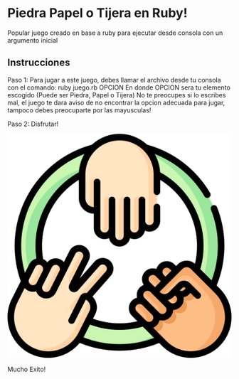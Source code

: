 # Piedra Papel o Tijera en Ruby!

Popular juego creado en base a ruby para ejecutar desde consola con un argumento inicial

## Instrucciones

Paso 1:
Para jugar a este juego, debes llamar el archivo desde tu consola con el comando: ruby juego.rb OPCION
En donde OPCION sera tu elemento escogido (Puede ser Piedra, Papel o Tijera)
No te preocupes si lo escribes mal, el juego te dara aviso de no encontrar la opcion adecuada para jugar, tampoco debes preocuparte por las mayusculas!

Paso 2:
Disfrutar!

![Cachipun!](https://raw.githubusercontent.com/JuanGonzalezJara/PiedraPapelTijera/main/assets/imagenReadme.png)


Mucho Exito!
